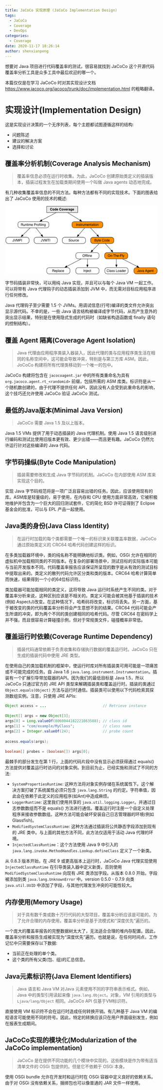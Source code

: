 ```yaml
---
title: JaCoCo 实现原理 (JaCoCo Implementation Design)
tags:
  - JaCoCo
  - Coverage
  - DevOps
categories:
  - Coverage
date: 2020-11-17 18:26:14
author: shenxianpeng
---
```


想要对 Java 项目进行代码覆盖率的测试，很容易就找到 JaCoCo 这个开源代码覆盖率分析工具是众多工具中最后欢迎的哪一个。

本篇仅仅是在学习 JaCoCo 时对其实现设计文档 https://www.jacoco.org/jacoco/trunk/doc/implementation.html 的粗略翻译。

# 实现设计(Implementation Design)

这是实现设计决策的一个无序列表，每个主题都试图遵循这样的结构:

* 问题陈述
* 建议的解决方案
* 选择和讨论

## 覆盖率分析机制(Coverage Analysis Mechanism)

> 覆盖率信息必须在运行时收集。为此，JaCoCo 创建原始类定义的插装版本，插装过程发生在加载类期间使用一个叫做 Java agents 动态地完成。

有几种收集覆盖率信息的不同方法。每种方法都有不同的实现技术。下面的图表给出了 JaCoCo 使用的技术的概述:

![实现](jacoco/implementation.png)

字节码插装非常快，可以用纯 Java 实现，并且可以与每个 Java VM 一起工作。可以将带有 Java 代理钩子的动态插装添加到 JVM 中，而无需对目标应用程序进行任何修改。

Java 代理钩子至少需要 1.5 个 JVMs。用调试信息(行号)编译的类文件允许突出显示源代码。不幸的是，一些 Java 语言结构被编译成字节代码，从而产生意外的突出显示结果，特别是在使用隐式生成的代码时（如缺省构造函数或 finally 语句的控制结构）。

<!-- more -->

## 覆盖 Agent 隔离(Coverage Agent Isolation)

> Java 代理由应用程序类装入器装入，因此代理的类与应用程序类生活在相同的名称空间中，这可能会导致冲突，特别是与第三方库 ASM。因此，JoCoCo 构建将所有代理类移动到一个唯一的包中。

JaCoCo 构建将包含在 `jacocoagent.jar` 中的所有类重命名为具有 `org.jacoco.agent.rt_<randomid>` 前缀，包括所需的 ASM 库类。标识符是从一个随机数创建的，由于代理不提供任何 API，因此没有人会受到此重命名的影响，这个技巧还允许使用 JaCoCo 验证 JaCoCo 测试。

## 最低的Java版本(Minimal Java Version)

> JaCoCo 需要 Java 1.5 及以上版本。

Java 1.5 VMs 提供了用于动态插装的 Java 代理机制。使用 Java 1.5 语言级别进行编码和测试比使用旧版本更有效、更少出错——而且更有趣。JaCoCo 仍然允许运行针对这些编译的 Java 代码。

## 字节码操纵(Byte Code Manipulation)

> 插装需要修改和生成 Java 字节码的机制。JaCoCo 在内部使用 ASM 库来实现这个目的。

实现 Java 字节码规范将是一项广泛且容易出错的任务。因此，应该使用现有的库。ASM库是轻量级的，易于使用，在内存和 CPU 使用方面非常高效，它被积极地维护并包含为一个巨大的回归测试套件，它的简化 BSD 许可证得到了 Eclipse 基金会的批准，可以与 EPL 产品一起使用。

## Java类的身份(Java Class Identity)

> 在运行时加载的每个类都需要一个唯一的标识来关联覆盖率数据，JaCoCo 通过原始类定义的 CRC64 哈希代码创建这样的标识。

在多类加载器环境中，类的纯名称不能明确地标识类。例如，OSGi 允许在相同的虚拟机中加载相同类的不同版本。在复杂的部署场景中，测试目标的实际版本可能与当前开发版本不同。代码覆盖率报告应该保证所呈现的数字是从有效的测试目标中提取出来的。类定义的散列代码允许区分类和类的版本。CRC64 哈希计算简单而快速，结果得到一个小的64位标识符。

类加载器可能加载相同的类定义，这将导致 Java 运行时系统产生不同的类。对于覆盖率分析来说，这种区别应该是不相关的。类定义可能会被其他基于插装的技术(例如 AspectJ)改变。在这种情况下，哈希码将改变，标识将丢失。另一方面，基于被改变的类的代码覆盖率分析将会产生意想不到的结果。CRC64 代码可能会产生所谓的冲突，即为两个不同的类创建相同的哈希代码。尽管 CRC64 在密码学上并不强，而且很容易计算碰撞示例，但对于常规类文件，碰撞概率非常低。

## 覆盖运行时依赖(Coverage Runtime Dependency)

> 插装代码通常依赖于负责收集和存储执行数据的覆盖运行时。JaCoCo 只在生成的插装代码中使用 JRE 类型。

在使用自己的类加载机制的框架中，使运行时库对所有插装类可用可能是一项痛苦或不可能完成的任务。自 Java 1.6 `java.lang.instrument.Instrumentation`。插装有一个扩展引导带加载器的API。因为我们的最低目标是 Java 1.5，所以 JaCoCo 只通过官方的 JRE API 类型来解耦插装类和覆盖运行时。插装的类通过 `Object.equals(Object)` 方法与运行时通信。插装类可以使用以下代码检索其探测数组实例。注意，只使用 JRE APIs:

```java
Object access = ...                          // Retrieve instance

Object[] args = new Object[3];
args[0] = Long.valueOf(8060044182221863588); // class id
args[1] = "com/example/MyClass";             // class name
args[2] = Integer.valueOf(24);               // probe count

access.equals(args);

boolean[] probes = (boolean[]) args[0];
```

最棘手的部分发生在第 1 行，上面的代码片段中没有显示必须获得通过 equals() 方法提供对覆盖运行时访问的对象实例。到目前为止，已经实施和测试了不同的方法:

* `SystemPropertiesRuntime`: 这种方法将对象实例存储在系统属性下。这个解决方案打破了系统属性必须只包含 `java.lang.String` 的约定。字符串值，因此会在依赖于此定义的应用程序(如Ant)中造成麻烦。
* `LoggerRuntime`: 这里我们使用共享的 `java.util.logging.Logger`。并通过日志参数数组而不是 equals() 方法进行通信。覆盖运行时注册一个自定义处理程序来接收参数数组。这种方法可能会破坏安装自己日志管理器的环境(例如Glassfish)。
* `ModifiedSystemClassRuntime`: 这种方法通过插装将公共静态字段添加到现有的 JRE 类中。与上面的其他方法不同，此方法仅适用于活动 Java 代理的环境。
* `InjectedClassRuntime`：这个方法使用 Java 9 中引入的 `java.lang.invoke.MethodHandles.Lookup.defineClass` 定义了一个新类。

从 0.8.3 版本开始，在 JRE 9 或更高版本上运行时，JaCoCo Java 代理实现使用 `InjectedClassRuntime` 在引导类装入器中定义新类，否则使用`ModifiedSystemClassRuntime` 向现有 JRE 类添加字段。从版本 0.8.0 开始，字段被添加到类 `java.lang.UnknownError` 中。version 0.5.0 - 0.7.9 向类 `java.util.UUID` 中添加了字段，与其他代理发生冲突的可能性较大。

## 内存使用(Memory Usage)

> 对于具有数千类或数十万行代码的大型项目，覆盖率分析应该是可能的。为了允许合理的内存使用，覆盖率分析是基于流模式和“深度优先”遍历的。

一个庞大的覆盖率报告的完整数据树太大了，无法适合合理的堆内存配置。因此，覆盖率分析和报告生成被实现为“深度优先”遍历。也就是说，在任何时间点，工作记忆中只需要保存以下数据:

* 当前正在处理的单个类。
* 这个类的所有父类(包、组)的汇总信息。

## Java元素标识符(Java Element Identifiers)

> Java 语言和 Java VM 对Java 元素使用不同的字符串表示格式。例如，Java 中的类型引用读起来像 `java.lang.Object`。对象，VM 引用的类型与 `Ljava/lang/Object` 相同。JaCoCo API 仅基于VM标识符。

直接使用 VM 标识符不会在运行时造成任何转换开销。有几种基于 Java VM 的编程语言可能使用不同的符号。因此，特定的转换应该只在用户界面级别发生，例如在报表生成期间。

## JaCoCo实现的模块化(Modularization of the JaCoCo implementation)

> JaCoCo 是在提供不同功能的几个模块中实现的。这些模块是作为带有适当清单文件的 OSGi 包提供的。但是它不依赖于 OSGi 本身。

使用 OSGi bundle 允许在开发时和运行时在 OSGi 容器中定义良好的依赖关系。由于对 OSGi 没有依赖关系，捆绑包也可以像普通的 JAR 文件一样使用。
